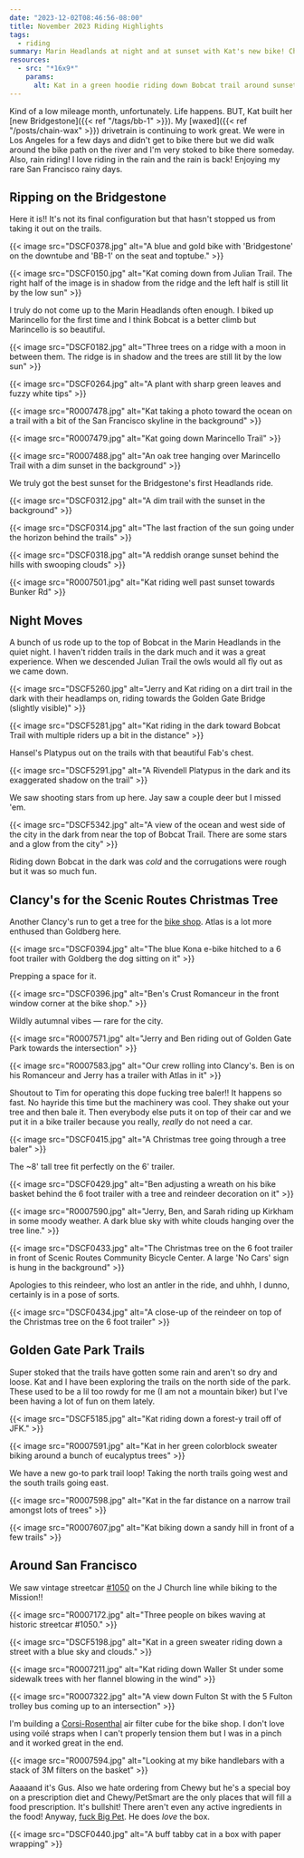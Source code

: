 ```yaml
---
date: "2023-12-02T08:46:56-08:00"
title: November 2023 Riding Highlights
tags:
  - riding
summary: Marin Headlands at night and at sunset with Kat's new bike! Christmas tree from Clancy's! I guess we just go to Clancy's every month. More Golden Gate Park trails.
resources:
  - src: "*16x9*"
    params:
      alt: Kat in a green hoodie riding down Bobcat trail around sunset.
---
```


Kind of a low mileage month, unfortunately. Life happens. BUT, Kat built her [new Bridgestone]({{< ref "/tags/bb-1" >}}). My [waxed]({{< ref "/posts/chain-wax" >}}) drivetrain is continuing to work great. We were in Los Angeles for a few days and didn't get to bike there but we did walk around the bike path on the river and I'm very stoked to bike there someday. Also, rain riding! I love riding in the rain and the rain is back! Enjoying my rare San Francisco rainy days.

## Ripping on the Bridgestone

Here it is!! It's not its final configuration but that hasn't stopped us from taking it out on the trails.

{{< image src="DSCF0378.jpg" alt="A blue and gold bike with 'Bridgestone' on the downtube and 'BB-1' on the seat and toptube." >}}

{{< image src="DSCF0150.jpg" alt="Kat coming down from Julian Trail. The right half of the image is in shadow from the ridge and the left half is still lit by the low sun" >}}

I truly do not come up to the Marin Headlands often enough. I biked up Marincello for the first time and I think Bobcat is a better climb but Marincello is so beautiful.

{{< image src="DSCF0182.jpg" alt="Three trees on a ridge with a moon in between them. The ridge is in shadow and the trees are still lit by the low sun" >}}

{{< image src="DSCF0264.jpg" alt="A plant with sharp green leaves and fuzzy white tips" >}}

{{< image src="R0007478.jpg" alt="Kat taking a photo toward the ocean on a trail with a bit of the San Francisco skyline in the background" >}}

{{< image src="R0007479.jpg" alt="Kat going down Marincello Trail" >}}

{{< image src="R0007488.jpg" alt="An oak tree hanging over Marincello Trail with a dim sunset in the background" >}}

We truly got the best sunset for the Bridgestone's first Headlands ride.

{{< image src="DSCF0312.jpg" alt="A dim trail with the sunset in the background" >}}

{{< image src="DSCF0314.jpg" alt="The last fraction of the sun going under the horizon behind the trails" >}}

{{< image src="DSCF0318.jpg" alt="A reddish orange sunset behind the hills with swooping clouds" >}}

{{< image src="R0007501.jpg" alt="Kat riding well past sunset towards Bunker Rd" >}}

## Night Moves

A bunch of us rode up to the top of Bobcat in the Marin Headlands in the quiet night. I haven't ridden trails in the dark much and it was a great experience. When we descended Julian Trail the owls would all fly out as we came down.

{{< image src="DSCF5260.jpg" alt="Jerry and Kat riding on a dirt trail in the dark with their headlamps on, riding towards the Golden Gate Bridge (slightly visible)" >}}

{{< image src="DSCF5281.jpg" alt="Kat riding in the dark toward Bobcat Trail with multiple riders up a bit in the distance" >}}

Hansel's Platypus out on the trails with that beautiful Fab's chest.

{{< image src="DSCF5291.jpg" alt="A Rivendell Platypus in the dark and its exaggerated shadow on the trail" >}}

We saw shooting stars from up here. Jay saw a couple deer but I missed 'em.

{{< image src="DSCF5342.jpg" alt="A view of the ocean and west side of the city in the dark from near the top of Bobcat Trail. There are some stars and a glow from the city" >}}

Riding down Bobcat in the dark was _cold_ and the corrugations were rough but it was so much fun.

## Clancy's for the Scenic Routes Christmas Tree

Another Clancy's run to get a tree for the [bike shop](https://scenicroutessf.com/). Atlas is a lot more enthused than Goldberg here.

{{< image src="DSCF0394.jpg" alt="The blue Kona e-bike hitched to a 6 foot trailer with Goldberg the dog sitting on it" >}}

Prepping a space for it.

{{< image src="DSCF0396.jpg" alt="Ben's Crust Romanceur in the front window corner at the bike shop." >}}

Wildly autumnal vibes — rare for the city.

{{< image src="R0007571.jpg" alt="Jerry and Ben riding out of Golden Gate Park towards the intersection" >}}

{{< image src="R0007583.jpg" alt="Our crew rolling into Clancy's. Ben is on his Romanceur and Jerry has a trailer with Atlas in it" >}}

Shoutout to Tim for operating this dope fucking tree baler!! It happens so fast. No hayride this time but the machinery was cool. They shake out your tree and then bale it. Then everybody else puts it on top of their car and we put it in a bike trailer because you really, _really_ do not need a car.

{{< image src="DSCF0415.jpg" alt="A Christmas tree going through a tree baler" >}}

The ~8' tall tree fit perfectly on the 6' trailer.

{{< image src="DSCF0429.jpg" alt="Ben adjusting a wreath on his bike basket behind the 6 foot trailer with a tree and reindeer decoration on it" >}}

{{< image src="R0007590.jpg" alt="Jerry, Ben, and Sarah riding up Kirkham in some moody weather. A dark blue sky with white clouds hanging over the tree line." >}}

{{< image src="DSCF0433.jpg" alt="The Christmas tree on the 6 foot trailer in front of Scenic Routes Community Bicycle Center. A large 'No Cars' sign is hung in the background" >}}

Apologies to this reindeer, who lost an antler in the ride, and uhhh, I dunno, certainly is in a pose of sorts.

{{< image src="DSCF0434.jpg" alt="A close-up of the reindeer on top of the Christmas tree on the 6 foot trailer" >}}

## Golden Gate Park Trails

Super stoked that the trails have gotten some rain and aren't so dry and loose. Kat and I have been exploring the trails on the north side of the park. These used to be a lil too rowdy for me (I am not a mountain biker) but I've been having a lot of fun on them lately.

{{< image src="DSCF5185.jpg" alt="Kat riding down a forest-y trail off of JFK." >}}

{{< image src="R0007591.jpg" alt="Kat in her green colorblock sweater biking around a bunch of eucalyptus trees" >}}

We have a new go-to park trail loop! Taking the north trails going west and the south trails going east.

{{< image src="R0007598.jpg" alt="Kat in the far distance on a narrow trail amongst lots of trees" >}}

{{< image src="R0007607.jpg" alt="Kat biking down a sandy hill in front of a few trails" >}}

## Around San Francisco

We saw vintage streetcar [#1050](https://www.streetcar.org/streetcars/1050-1050-stlouis/) on the J Church line while biking to the Mission!!

{{< image src="R0007172.jpg" alt="Three people on bikes waving at historic streetcar #1050." >}}

{{< image src="DSCF5198.jpg" alt="Kat in a green sweater riding down a street with a blue sky and clouds." >}}

{{< image src="R0007211.jpg" alt="Kat riding down Waller St under some sidewalk trees with her flannel blowing in the wind" >}}

{{< image src="R0007322.jpg" alt="A view down Fulton St with the 5 Fulton trolley bus coming up to an intersection" >}}

I'm building a [Corsi-Rosenthal](https://cleanaircrew.org/box-fan-filters/) air filter cube for the bike shop. I don't love using voilé straps when I can't properly tension them but I was in a pinch and it worked great in the end.

{{< image src="R0007594.jpg" alt="Looking at my bike handlebars with a stack of 3M filters on the basket" >}}

Aaaaand it's Gus. Also we hate ordering from Chewy but he's a special boy on a prescription diet and Chewy/PetSmart are the only places that will fill a food prescription. It's bullshit! There aren't even any active ingredients in the food! Anyway, [fuck Big Pet](https://www.vox.com/future-perfect/2023/4/11/23673393/pets-dogs-cats-animal-welfare-boredom). He does _love_ the box.

{{< image src="DSCF0440.jpg" alt="A buff tabby cat in a box with paper wrapping" >}}
